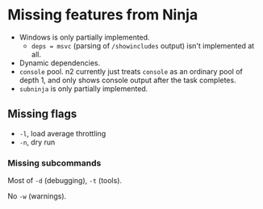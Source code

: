 # Missing features from Ninja

- Windows is only partially implemented.
  - `deps = msvc` (parsing of `/showincludes` output) isn't implemented at all.
- Dynamic dependencies.
- `console` pool.  n2 currently just treats `console` as an ordinary pool of
  depth 1, and only shows console output after the task completes.
- `subninja` is only partially implemented.

## Missing flags

- `-l`, load average throttling
- `-n`, dry run

### Missing subcommands

Most of `-d` (debugging), `-t` (tools).

No `-w` (warnings).
